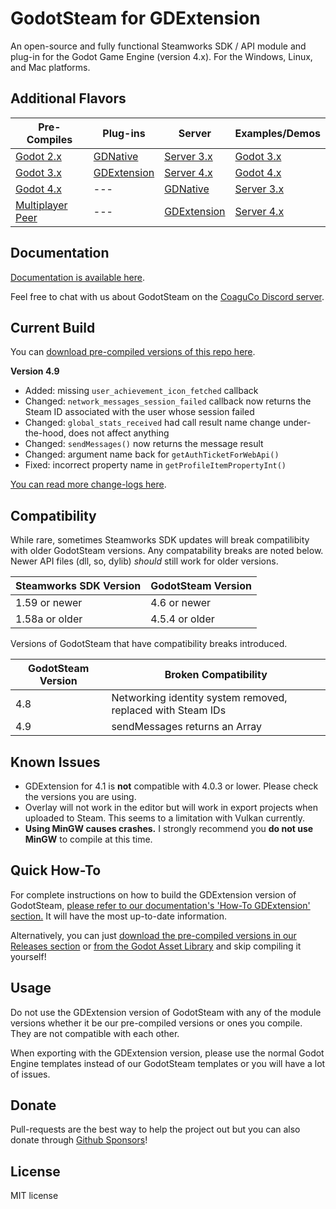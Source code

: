 # GodotSteam for GDExtension
An open-source and fully functional Steamworks SDK / API module and plug-in for the Godot Game Engine (version 4.x). For the Windows, Linux, and Mac platforms.

Additional Flavors
---
Pre-Compiles | Plug-ins | Server | Examples/Demos
--- | --- | --- | ---
[Godot 2.x](https://github.com/CoaguCo-Industries/GodotSteam/tree/godot2)| [GDNative](https://github.com/CoaguCo-Industries/GodotSteam/tree/gdnative) | [Server 3.x](https://github.com/CoaguCo-Industries/GodotSteam-Server/tree/godot3) | [Godot 3.x](https://github.com/CoaguCo-Industries/GodotSteam-Example-Project/tree/godot3)
[Godot 3.x](https://github.com/CoaguCo-Industries/GodotSteam/tree/godot3) | [GDExtension](https://github.com/CoaguCo-Industries/GodotSteam/tree/gdextension) | [Server 4.x](https://github.com/CoaguCo-Industries/GodotSteam-Server/tree/godot4) |  [Godot 4.x](https://github.com/CoaguCo-Industries/GodotSteam-Example-Project/tree/godot4)
[Godot 4.x](https://github.com/CoaguCo-Industries/GodotSteam/tree/godot4) | --- | [GDNative](https://github.com/CoaguCo-Industries/GodotSteam-Server/tree/gdnative) | [Server 3.x](https://github.com/CoaguCo-Industries/GodotSteam-Example-Project/tree/server3)
[Multiplayer Peer](https://github.com/CoaguCo-Industries/GodotSteam/tree/multiplayer-peer)| --- | [GDExtension](https://github.com/CoaguCo-Industries/GodotSteam-Server/tree/gdextension) | [Server 4.x](https://github.com/CoaguCo-Industries/GodotSteam-Example-Project/tree/server4)

Documentation
---
[Documentation is available here](https://godotsteam.com/).

Feel free to chat with us about GodotSteam on the [CoaguCo Discord server](https://discord.gg/SJRSq6K).

Current Build
---
You can [download pre-compiled versions of this repo here](https://github.com/CoaguCo-Industries/GodotSteam/releases).

**Version 4.9**
- Added: missing `user_achievement_icon_fetched` callback
- Changed: `network_messages_session_failed` callback now returns the Steam ID associated with the user whose session failed
- Changed: `global_stats_received` had call result name change under-the-hood, does not affect anything
- Changed: `sendMessages()` now returns the message result
- Changed: argument name back for `getAuthTicketForWebApi()`
- Fixed: incorrect property name in `getProfileItemPropertyInt()`


[You can read more change-logs here](https://godotsteam.com/changelog/gdextension/).

Compatibility
---
While rare, sometimes Steamworks SDK updates will break compatilibity with older GodotSteam versions. Any compatability breaks are noted below.  Newer API files (dll, so, dylib) _should_ still work for older versions.

Steamworks SDK Version | GodotSteam Version
---|---
1.59 or newer | 4.6 or newer
1.58a or older | 4.5.4 or older

Versions of GodotSteam that have compatibility breaks introduced.

GodotSteam Version | Broken Compatibility
---|---
4.8 | Networking identity system removed, replaced with Steam IDs
4.9 | sendMessages returns an Array

Known Issues
---
- GDExtension for 4.1 is **not** compatible with 4.0.3 or lower. Please check the versions you are using.
- Overlay will not work in the editor but will work in export projects when uploaded to Steam.  This seems to a limitation with Vulkan currently.
- **Using MinGW causes crashes.** I strongly recommend you **do not use MinGW** to compile at this time.

Quick How-To
---
For complete instructions on how to build the GDExtension version of GodotSteam, [please refer to our documentation's 'How-To GDExtension' section.](https://godotsteam.com/howto/gdextension/) It will have the most up-to-date information.

Alternatively, you can just [download the pre-compiled versions in our Releases section](https://github.com/CoaguCo-Industries/GodotSteam/releases) or [from the Godot Asset Library](https://godotengine.org/asset-library/asset/2445) and skip compiling it yourself!

Usage
----------
Do not use the GDExtension version of GodotSteam with any of the module versions whether it be our pre-compiled versions or ones you compile.  They are not compatible with each other.

When exporting with the GDExtension version, please use the normal Godot Engine templates instead of our GodotSteam templates or you will have a lot of issues.

Donate
---
Pull-requests are the best way to help the project out but you can also donate through [Github Sponsors](https://github.com/sponsors/Gramps)!

License
---
MIT license
